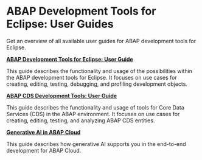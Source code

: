 <!-- loio40bae48ec22f43489dc0573901a32887 -->

# ABAP Development Tools for Eclipse: User Guides

Get an overview of all available user guides for ABAP development tools for Eclipse.

**[ABAP Development Tools for Eclipse: User Guide](https://help.sap.com/docs/abap-cloud/abap-development-tools-user-guide/about-abap-development-tools-user-guide?version=sap_btp)**

This guide describes the functionality and usage of the possibilities within the ABAP development tools for Eclipse. It focuses on use cases for creating, editing, testing, debugging, and profiling development objects.

**[ABAP CDS Development Tools: User Guide](https://help.sap.com/docs/abap-cloud/abap-cds-tools-user-guide/about-abap-cds-development-tools-user-guide?version=sap_btp)**

This guide describes the functionality and usage of tools for Core Data Services \(CDS\) in the ABAP environment. It focuses on use cases for creating, editing, testing, and analyzing ABAP CDS entities.

**[Generative AI in ABAP Cloud](https://help.sap.com/docs/abap-ai/generative-ai-in-abap-cloud/generative-ai-in-abap-cloud?locale=en-US)**

This guide describes how generative AI supports you in the end-to-end development for ABAP Cloud.

